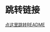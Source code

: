<!--
 * @Author: ygh && “ygh2048009576@outlook.com”
 * @Date: 2025-03-09 20:13:30
 * @LastEditors: ygh && “ygh2048009576@outlook.com”
 * @LastEditTime: 2025-03-29 21:57:39
 * @FilePath: \makedown\模电\模电.md
 * @Description: 
 * 
 * Copyright (c) 2025 by ygh, All Rights Reserved. 
-->
#

# 跳转链接
[点这里跳转README](../README.md)

